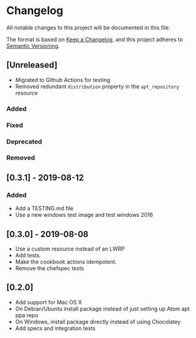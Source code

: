 # Changelog

All notable changes to this project will be documented in this file.

The format is based on [Keep a Changelog](https://keepachangelog.com/en/1.0.0/),
and this project adheres to [Semantic Versioning](https://semver.org/spec/v2.0.0.html).

## [Unreleased]

- Migrated to Github Actions for testing
- Removed redundant `distribution` property in the `apt_repository` resource

### Added

### Fixed

### Deprecated

### Removed

## [0.3.1] - 2019-08-12

### Added

- Add a TESTING.md file
- Use a new windows test image and test windows 2016

## [0.3.0] - 2019-08-08

- Use a custom resource instead of an LWRP
- Add tests.
- Make the cookbook actions idempotent.
- Remove the chefspec tests

## [0.2.0]

- Add support for Mac OS X
- On Debian/Ubuntu install package instead of just setting up Atom apt ppa repo
- On Windows, install package directly instead of using Chocolatey
- Add specs and integration tests
